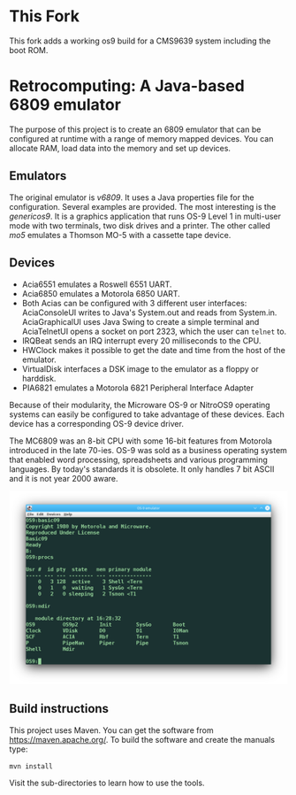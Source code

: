 # This Fork

This fork adds a working os9 build for a CMS9639 system including the boot ROM.
 
# Retrocomputing: A Java-based 6809 emulator

The purpose of this project is to create an 6809 emulator that can
be configured at runtime with a range of memory mapped devices.
You can allocate RAM, load data into the memory and set up devices.

## Emulators

The original emulator is _v6809_. It uses a Java properties file for
the configuration. Several examples are provided.
The most interesting is the _genericos9_. It is a graphics application
that runs OS-9 Level 1 in multi-user mode with two terminals, two disk
drives and a printer. The other called _mo5_ emulates a Thomson MO-5
with a cassette tape device.

## Devices

* Acia6551 emulates a Roswell 6551 UART.
* Acia6850 emulates a Motorola 6850 UART.
* Both Acias can be configured with 3 different user interfaces: AciaConsoleUI writes to Java's System.out and reads from System.in.  AciaGraphicalUI uses Java Swing to create a simple terminal and AciaTelnetUI opens a socket on port 2323, which the user can `telnet` to.
* IRQBeat sends an IRQ interrupt every 20 milliseconds to the CPU.
* HWClock makes it possible to get the date and time from the host of the emulator.
* VirtualDisk interfaces a DSK image to the emulator as a floppy or harddisk.
* PIA6821 emulates a Motorola 6821 Peripheral Interface Adapter

Because of their modularity, the Microware OS-9 or NitroOS9 operating
systems can easily be configured to take advantage of these devices.
Each device has a corresponding OS-9 device driver.

The MC6809 was an 8-bit CPU with some 16-bit features from Motorola
introduced in the late 70-ies.  OS-9 was sold as a business operating
system that enabled word processing, spreadsheets and various programming
languages.  By today's standards it is obsolete. It only handles 7
bit ASCII and it is not year 2000 aware.

![Image of terminal](/images/terminal.png)

## Build instructions

This project uses Maven. You can get the software from https://maven.apache.org/.
To build the software and create the manuals type:
```
mvn install
```
Visit the sub-directories to learn how to use the tools.
